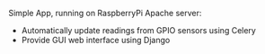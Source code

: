 Simple App, running on RaspberryPi Apache server:
- Automatically update readings from GPIO sensors using Celery
- Provide GUI web interface using Django
